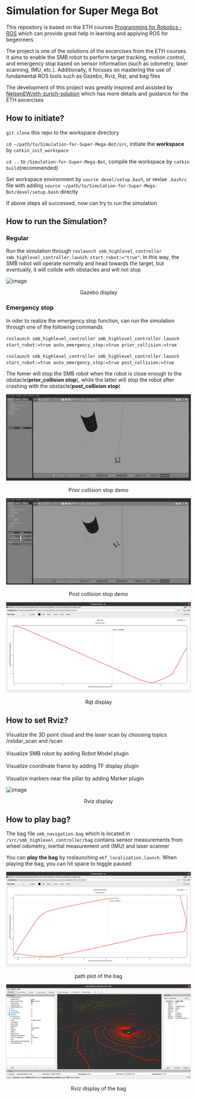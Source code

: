 # Simulation for Super Mega Bot
This repository is based on the ETH courses [Programming for Robotics - ROS](https://rsl.ethz.ch/education-students/lectures/ros.html) which can provide great help in learning and applying ROS for begeinners  

The project is one of the solutions of the excercises from  the ETH courses. It aims to enable the SMB robot to perform target tracking, motion control, and emergency stop based on sensor information (such as odometry, laser scanning, IMU, etc.). Additionally, it focuses on mastering the use of fundamental ROS tools such as Gazebo, Rviz, Rqt, and bag files  

The development of this project was greatly inspired and assisted by [NelsenEW/eth-zurich-solution](https://github.com/NelsenEW/eth-zurich-solution.git) which has more details and guidance for the ETH excercises

## How to initiate?
`git clone` this repo to the workspace directory  

`cd ~/path/to/Simulation-for-Super-Mega-Bot/src`, initiate the **workspace** by `catkin_init_workspace`

`cd ..` to  `/Simulation-for-Super-Mega-Bot`, compile the workspace by `catkin build`(recommended)

Set workspace environment by `source devel/setup.bash`, or revise `.bashrc` file with adding `source ~/path/to/Simulation-for-Super-Mega-Bot/devel/setup.bash` directly  

If above steps all successed, now can try to run the simulation

## How to run the Simulation?
### Regular
Run the simulation through `roslaunch smb_highlevel_controller smb_highlevel_controller.launch start_robot:="true"`. In this way, the SMB robot will operate normally and head towards the target, but eventually, it will collide with obstacles and will not stop 

![image](https://github.com/Ye-Dehuo/Simulation-for-Super-Mega-Bot/blob/main/img/Gazebo%20display.png)
<p align="center"> Gazebo display </p>  

### Emergency stop
In oder to realize the emergency stop function, can run the simulation through one of the following commands  

`roslaunch smb_highlevel_controller smb_highlevel_controller.launch start_robot:=true auto_emergency_stop:=true prior_collision:=true`  

`roslaunch smb_highlevel_controller smb_highlevel_controller.launch start_robot:=true auto_emergency_stop:=true post_collision:=true`  

The fomer will stop the SMB robot when the robot is close enough to the obstacle(**prior_collision stop**), while the latter will stop the robot after crashing with the obstacle(**post_collision stop**)  

![demo](https://github.com/Ye-Dehuo/Simulation-for-Super-Mega-Bot/blob/main/img/Prior%20collision%20stop%20demonstration.gif)  
<p align="center"> Prior collision stop demo </p>  

![demo](https://github.com/Ye-Dehuo/Simulation-for-Super-Mega-Bot/blob/main/img/Post%20collision%20stop%20demonstration.gif)  
<p align="center"> Post collision stop demo </p>  

![image](https://github.com/Ye-Dehuo/Simulation-for-Super-Mega-Bot/blob/main/img/Rqt%20display.png)  
<p align="center"> Rqt display </p>  

 ## How to set Rviz?
Visualize the 3D point cloud and the laser scan by choosing topics /rslidar_scan and /scan <br><br>
Visualize SMB robot by adding Robot Model plugin <br><br>
Visualize coordinate frame by adding TF display plugin <br><br>
Visualize markers near the pillar by adding Marker plugin <br>

![image](https://github.com/Ye-Dehuo/Simulation-for-Super-Mega-Bot/blob/main/img/Rviz%20display.png)  
<p align="center"> Rviz display </p>  

## How to play bag?
The bag file `smb_navigation.bag` which is located in `/src/smb_highlevel_controller/bag` contains sensor measurements from wheel odometry, inertial measurement unit (IMU) and laser scanner <br>
  
You can **play the bag** by roslaunching `ekf_localization.launch`. When playing the bag, you can hit space to toggle paused<br>
  
![image](https://github.com/Ye-Dehuo/ETH_SMB/blob/main/img/recorded%20path%20plot.png) 
<p align="center"> path plot of the bag </p>  

![image](https://github.com/Ye-Dehuo/ETH_SMB/blob/main/img/rviz%20display%20of%20the%20%20bag.png)
<p align="center"> Rviz display of the bag </p>

